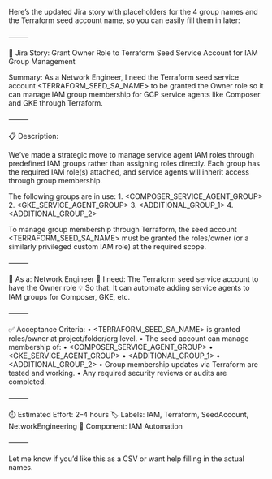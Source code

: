 Here’s the updated Jira story with placeholders for the 4 group names and the Terraform seed account name, so you can easily fill them in later:

⸻

📌 Jira Story: Grant Owner Role to Terraform Seed Service Account for IAM Group Management

Summary:
As a Network Engineer, I need the Terraform seed service account <TERRAFORM_SEED_SA_NAME> to be granted the Owner role so it can manage IAM group membership for GCP service agents like Composer and GKE through Terraform.

⸻

📋 Description:

We’ve made a strategic move to manage service agent IAM roles through predefined IAM groups rather than assigning roles directly. Each group has the required IAM role(s) attached, and service agents will inherit access through group membership.

The following groups are in use:
	1.	<COMPOSER_SERVICE_AGENT_GROUP>
	2.	<GKE_SERVICE_AGENT_GROUP>
	3.	<ADDITIONAL_GROUP_1>
	4.	<ADDITIONAL_GROUP_2>

To manage group membership through Terraform, the seed account <TERRAFORM_SEED_SA_NAME> must be granted the roles/owner (or a similarly privileged custom IAM role) at the required scope.

⸻

👤 As a: Network Engineer
🎯 I need: The Terraform seed service account to have the Owner role
💡 So that: It can automate adding service agents to IAM groups for Composer, GKE, etc.

⸻

✅ Acceptance Criteria:
	•	<TERRAFORM_SEED_SA_NAME> is granted roles/owner at project/folder/org level.
	•	The seed account can manage membership of:
	•	<COMPOSER_SERVICE_AGENT_GROUP>
	•	<GKE_SERVICE_AGENT_GROUP>
	•	<ADDITIONAL_GROUP_1>
	•	<ADDITIONAL_GROUP_2>
	•	Group membership updates via Terraform are tested and working.
	•	Any required security reviews or audits are completed.

⸻

⏱️ Estimated Effort: 2–4 hours
🏷️ Labels: IAM, Terraform, SeedAccount, NetworkEngineering
📁 Component: IAM Automation

⸻

Let me know if you’d like this as a CSV or want help filling in the actual names.
